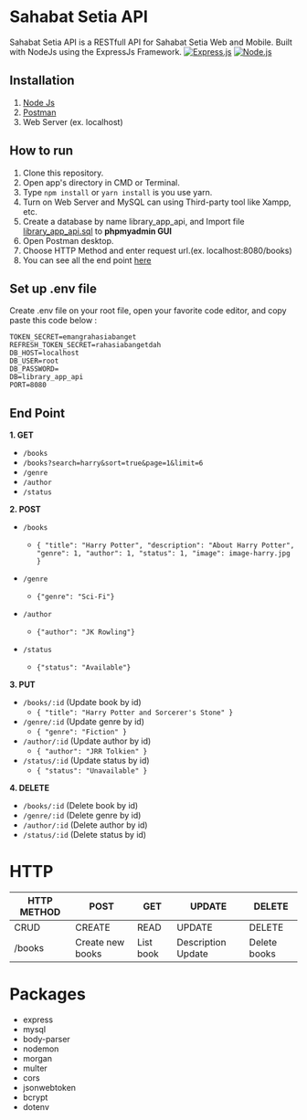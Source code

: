 # Sahabat Setia API


Sahabat Setia API is a RESTfull API for Sahabat Setia Web and Mobile. Built with NodeJs using the ExpressJs Framework.
[![Express.js](https://img.shields.io/badge/Express.js-4.17.1-blue.svg?style=rounded-square)](https://expressjs.com/en/starter/installing.html)
[![Node.js](https://img.shields.io/badge/Node.js-v.12.16.2-yellow.svg?style=rounded-square)](https://nodejs.org/)

## Installation
1. [Node Js](https://nodejs.org/)
2. [Postman](https://www.postman.com/)
3. Web Server (ex. localhost)

## How to run
1. Clone this repository.
2. Open app's directory in CMD or Terminal.
3. Type `npm install` or `yarn install` is you use yarn.
4. Turn on Web Server and MySQL can using Third-party tool like Xampp, etc.
5. Create a database by name library_app_api, and Import file [library_app_api.sql](library_app_api.sql) to **phpmyadmin GUI**
6. Open Postman desktop.
7. Choose HTTP Method and enter request url.(ex. localhost:8080/books)
8. You can see all the end point [here](#end-point)

## Set up .env file
Create .env file on your root file, open your favorite code editor, and copy paste this code below :
```
TOKEN_SECRET=emangrahasiabanget
REFRESH_TOKEN_SECRET=rahasiabangetdah
DB_HOST=localhost
DB_USER=root
DB_PASSWORD=
DB=library_app_api
PORT=8080
```

## End Point
**1. GET**
* `/books`
* `/books?search=harry&sort=true&page=1&limit=6`
* `/genre`
* `/author`
* `/status`


**2. POST**
* `/books`
    * ``` { "title": "Harry Potter", "description": "About Harry Potter", "genre": 1, "author": 1, "status": 1, "image": image-harry.jpg } ```

* `/genre`
    * ```{"genre": "Sci-Fi"}```    
* `/author`
    * ```{"author": "JK Rowling"}``` 
* `/status`
    * ```{"status": "Available"}``` 

**3. PUT**
* `/books/:id` (Update book by id)
   * ``` { "title": "Harry Potter and Sorcerer's Stone" } ```
* `/genre/:id` (Update genre by id)
   * ``` { "genre": "Fiction" } ```
* `/author/:id` (Update author by id)
   * ``` { "author": "JRR Tolkien" } ```
* `/status/:id` (Update status by id)
   * ``` { "status": "Unavailable" } ```

**4. DELETE**
* `/books/:id` (Delete book by id)
* `/genre/:id` (Delete genre by id)
* `/author/:id` (Delete author by id)
* `/status/:id` (Delete status by id)

# HTTP
| HTTP METHOD | POST | GET | UPDATE | DELETE
| ------ | ------ | ------ | ------ | ------ |
| CRUD | CREATE | READ | UPDATE | DELETE
| /books | Create new books | List book | Description Update | Delete books

# Packages
- express
- mysql
- body-parser
- nodemon
- morgan
- multer
- cors
- jsonwebtoken
- bcrypt
- dotenv
